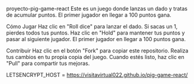 proyecto-pig-game-react
Este es un juego donde lanzas un dado y tratas de acumular puntos. El primer jugador en llegar a 100 puntos gana.

Cómo Jugar
Haz clic en "Roll dice" para lanzar el dado. Si sacas un 1, pierdes todos tus puntos. Haz clic en "Hold" para mantener tus puntos y pasar al siguiente jugador. El primer jugador en llegar a 100 puntos gana.

Contribuir
Haz clic en el botón "Fork" para copiar este repositorio. Realiza tus cambios en tu propia copia del juego. Cuando estés listo, haz clic en "Pull" para compartir tus mejoras.

LETSENCRYPT_HOST =  https://visitavirtual022.github.io/pig-game-react/



